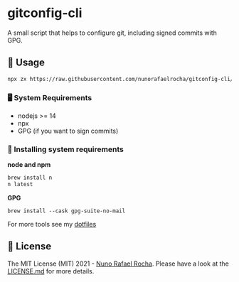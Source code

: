 # gitconfig-cli

A small script that helps to configure git, including signed commits with GPG.

## 🚀 Usage

```sh
npx zx https://raw.githubusercontent.com/nunorafaelrocha/gitconfig-cli/main/index.mjs
```

### 🖥 System Requirements

- nodejs >= 14
- npx
- GPG (if you want to sign commits)

### 💾 Installing system requirements

**node and npm**

```sh
brew install n
n latest
```

**GPG** 

```
brew install --cask gpg-suite-no-mail
```

For more tools see my [dotfiles](https://github.com/nunorafaelrocha/dotfiles)

## 👮 License

The MIT License (MIT) 2021 - [Nuno Rafael Rocha](https://nunorafaelrocha.com). Please have a look at the [LICENSE.md](https://github.com/nunorafaelrocha/gitconfig-cli/blob/main/LICENSE.md) for more details.
